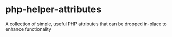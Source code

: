 # php-helper-attributes
A collection of simple, useful PHP attributes that can be dropped in-place to enhance functionality
